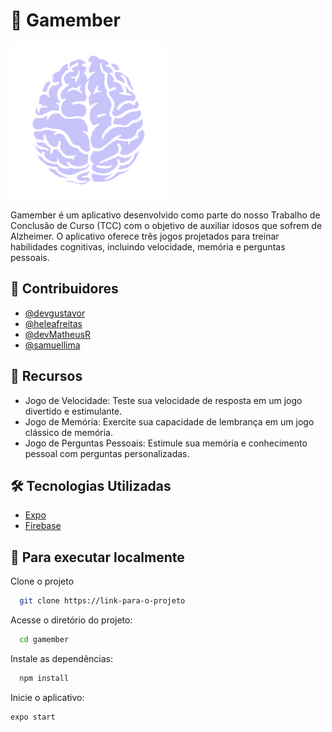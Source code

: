 # 📱 Gamember

![Gamember Logo](./assets/Logo.png)

Gamember é um aplicativo desenvolvido como parte do nosso Trabalho de Conclusão de Curso (TCC) com o objetivo de auxiliar idosos que sofrem de Alzheimer. O aplicativo oferece três jogos projetados para treinar habilidades cognitivas, incluindo velocidade, memória e perguntas pessoais.

## 👥 Contribuidores

- [@devgustavor](https://github.com/devGustavoR)
- [@heleafreitas](https://github.com/heleafreitas)
- [@devMatheusR](https://github.com/devMatheusR)
- [@samuellima](https://github.com/samvca)

## 📲 Recursos

- Jogo de Velocidade: Teste sua velocidade de resposta em um jogo divertido e estimulante.
- Jogo de Memória: Exercite sua capacidade de lembrança em um jogo clássico de memória.
- Jogo de Perguntas Pessoais: Estimule sua memória e conhecimento pessoal com perguntas personalizadas.

## 🛠 Tecnologias Utilizadas

- [Expo](https://expo.io/)
- [Firebase](https://firebase.google.com/)

## 🚀 Para executar localmente

Clone o projeto

```bash
  git clone https://link-para-o-projeto
```
Acesse o diretório do projeto:
```bash
  cd gamember
```
Instale as dependências:
```bash
  npm install
```
Inicie o aplicativo:
```bash
expo start
```

